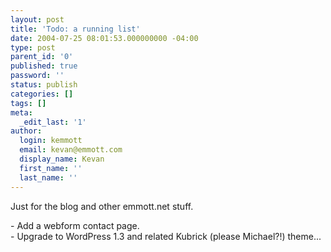 ```yaml
---
layout: post
title: 'Todo: a running list'
date: 2004-07-25 08:01:53.000000000 -04:00
type: post
parent_id: '0'
published: true
password: ''
status: publish
categories: []
tags: []
meta:
  _edit_last: '1'
author:
  login: kemmott
  email: kevan@emmott.com
  display_name: Kevan
  first_name: ''
  last_name: ''
---
```

<p>Just for the blog and other emmott.net stuff.</p>
<p>- Add a webform contact page.<br />
- Upgrade to WordPress 1.3 and related Kubrick (please Michael?!) theme...</p>
